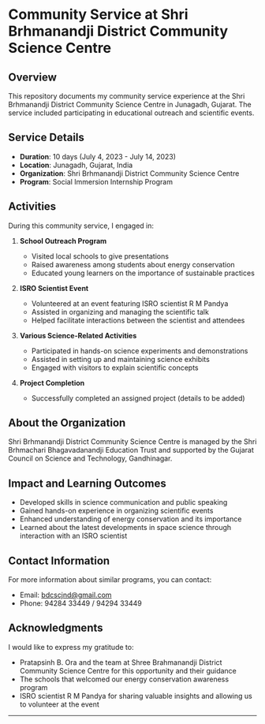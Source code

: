# Community Service at Shri Brhmanandji District Community Science Centre

## Overview
This repository documents my community service experience at the Shri Brhmanandji District Community Science Centre in Junagadh, Gujarat. The service included participating in educational outreach and scientific events.

## Service Details
- **Duration**: 10 days (July 4, 2023 - July 14, 2023)
- **Location**: Junagadh, Gujarat, India
- **Organization**: Shri Brhmanandji District Community Science Centre
- **Program**: Social Immersion Internship Program

## Activities
During this community service, I engaged in:

1. **School Outreach Program**
   - Visited local schools to give presentations
   - Raised awareness among students about energy conservation
   - Educated young learners on the importance of sustainable practices

2. **ISRO Scientist Event**
   - Volunteered at an event featuring ISRO scientist R M Pandya
   - Assisted in organizing and managing the scientific talk
   - Helped facilitate interactions between the scientist and attendees

3. **Various Science-Related Activities**
   - Participated in hands-on science experiments and demonstrations
   - Assisted in setting up and maintaining science exhibits
   - Engaged with visitors to explain scientific concepts

4. **Project Completion**
   - Successfully completed an assigned project (details to be added)

## About the Organization
Shri Brhmanandji District Community Science Centre is managed by the Shri Brhmachari Bhagavadanandji Education Trust and supported by the Gujarat Council on Science and Technology, Gandhinagar.

## Impact and Learning Outcomes
- Developed skills in science communication and public speaking
- Gained hands-on experience in organizing scientific events
- Enhanced understanding of energy conservation and its importance
- Learned about the latest developments in space science through interaction with an ISRO scientist

## Contact Information
For more information about similar programs, you can contact:
- Email: bdcscjnd@gmail.com
- Phone: 94284 33449 / 94294 33449

## Acknowledgments
I would like to express my gratitude to:
- Pratapsinh B. Ora and the team at Shree Brahmanandji District Community Science Centre for this opportunity and their guidance
- The schools that welcomed our energy conservation awareness program
- ISRO scientist R M Pandya for sharing valuable insights and allowing us to volunteer at the event

---

